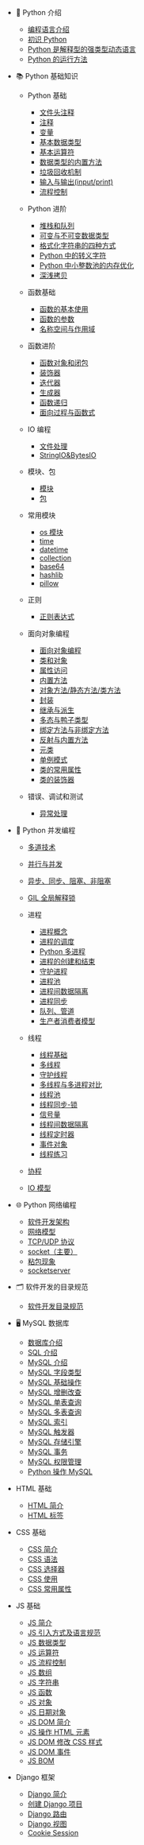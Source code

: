 - 🥇 Python 介绍

  - [编程语言介绍](/Python基础知识/Python介绍/1.编程语言介绍.md)
  - [初识 Python](/Python基础知识/Python介绍/2.初识Python.md)
  - [Python 是解释型的强类型动态语言](/Python基础知识/Python介绍/3.Python是解释型的强类型动态语言.md)
  - [Python 的运行方法](/Python基础知识/Python介绍/4.Python的运行方法.md)

- 📚 Python 基础知识

  - Python 基础

    - [文件头注释](/Python基础知识/Python基础/01.python文件头部.md)
    - [注释](/Python基础知识/Python基础/02.注释.md)
    - [变量](/Python基础知识/Python基础/03.变量.md)
    - [基本数据类型](/Python基础知识/Python基础/04.基本数据类型.md)
    - [基本运算符](/Python基础知识/Python基础/05.基本运算符.md)
    - [数据类型的内置方法](/Python基础知识/Python基础/06.基本数据类型的内置方法.md)
    - [垃圾回收机制](/Python基础知识/Python基础/07.垃圾回收机制.md)
    - [输入与输出(input/print)](/Python基础知识/Python基础/08.输入与输出.md)
    - [流程控制](/Python基础知识/Python基础/09.流程控制.md)

  - Python 进阶

    - [堆栈和队列](/Python基础知识/Python进阶/堆栈和队列.md)
    - [可变与不可变数据类型](/Python基础知识/Python进阶/可变与不可变数据类型.md)
    - [格式化字符串的四种方式](/Python基础知识/Python进阶/格式化字符串的四种方式.md)
    - [Python 中的转义字符](/Python基础知识/Python进阶/Python中的转义字符.md)
    - [Python 中小整数池的内存优化](/Python基础知识/Python进阶/Python中小整数池的内存优化.md)
    - [深浅拷贝](/Python基础知识/Python进阶/深浅拷贝.md)

  - 函数基础

    - [函数的基本使用](/Python基础知识/函数基础/11.函数的基本使用.md)
    - [函数的参数](/Python基础知识/函数基础/12.函数的参数.md)
    - [名称空间与作用域](/Python基础知识/函数基础/13.名称空间与作用域.md)

  - 函数进阶

    - [函数对象和闭包](/Python基础知识/函数进阶/14.函数对象和闭包.md)
    - [装饰器](/Python基础知识/函数进阶/15.装饰器.md)
    - [迭代器](/Python基础知识/函数进阶/16.迭代器.md)
    - [生成器](/Python基础知识/函数进阶/17.生成器.md)
    - [函数递归](/Python基础知识/函数进阶/18.函数递归.md)
    - [面向过程与函数式](/Python基础知识/函数进阶/19.面向过程与函数式.md)

  - IO 编程

    - [文件处理](/Python基础知识/文件处理/10.文件处理.md)
    - [StringIO&BytesIO](/Python基础知识/文件处理/StringIO_and_BytesIO.md)

  - 模块、包

    - [模块](/Python基础知识/模块-包/20.模块.md)
    - [包](/Python基础知识/模块-包/21.包.md)

  - 常用模块

    - [os 模块](/Python基础知识/Python常用模块/OS模块.md)
    - [time](/Python基础知识/Python常用模块/time模块.md)
    - [datetime](/Python基础知识/Python常用模块/datetime模块.md)
    - [collection](/Python基础知识/Python常用模块/collection模块.md)
    - [base64](/Python基础知识/Python常用模块/base64模块.md)
    - [hashlib](/Python基础知识/Python常用模块/hashlib模块.md)
    - [pillow](/Python基础知识/Python常用模块/pillow模块.md)

  - 正则

    - [正则表达式](/Python基础知识/正则/正则表达式.md)

  - 面向对象编程

    - [面向对象编程](/Python基础知识/面向对象/面向对象编程.md)
    - [类和对象](/Python基础知识/面向对象/类和对象.md)
    - [属性访问](/Python基础知识/面向对象/属性访问.md)
    - [内置方法](/Python基础知识/面向对象/内置方法.md)
    - [对象方法/静态方法/类方法](/Python基础知识/面向对象/对象方法-静态方法-类方法.md)
    - [封装](/Python基础知识/面向对象/封装.md)
    - [继承与派生](/Python基础知识/面向对象/25.继承与派生.md)
    - [多态与鸭子类型](/Python基础知识/面向对象/26.多态与鸭子类型.md)
    - [绑定方法与非绑定方法](/Python基础知识/面向对象/27.绑定方法与非绑定方法.md)
    - [反射与内置方法](/Python基础知识/面向对象/28.反射与内置方法.md)
    - [元类](/Python基础知识/面向对象/29.元类.md)
    - [单例模式](/Python基础知识/面向对象/单例模式.md)
    - [类的常用属性](/Python基础知识/面向对象/类的常用属性.md)
    - [类的装饰器](/Python基础知识/面向对象/类的装饰器.md)

  - 错误、调试和测试

    - [异常处理](/Python基础知识/错误处理-调试-测试/30.异常处理.md)

- 🔮 Python 并发编程

  - [多道技术](/Python并发编程/0多道技术.md)
  - [并行与并发](/Python并发编程/1并行与并发.md)
  - [异步、同步、阻塞、非阻塞](/Python并发编程/2异步-同步-阻塞-非阻塞.md)
  - [GIL 全局解释锁](/Python并发编程/3GIL全局解释锁.md)

  - 进程

    - [进程概念](/Python并发编程/进程/1进程概念.md)
    - [进程的调度](/Python并发编程/进程/2进程的调度.md)
    - [Python 多进程](/Python并发编程/进程/4python多进程.md)
    - [进程的创建和结束](/Python并发编程/进程/5进程的创建和结束.md)
    - [守护进程](/Python并发编程/进程/6守护进程.md)
    - [进程池](/Python并发编程/进程/7进程池.md)
    - [进程间数据隔离](/Python并发编程/进程/8进程数据隔离.md)
    - [进程同步](/Python并发编程/进程/9进程同步-互斥锁.md)
    - [队列、管道](/Python并发编程/进程/10队列-管道.md)
    - [生产者消费者模型](/Python并发编程/进程/11生产者消费者模型.md)

  - 线程

    - [线程基础](/Python并发编程/线程/0线程基础.md)
    - [多线程](/Python并发编程/线程/1开启多线程.md)
    - [守护线程](/Python并发编程/线程/2守护线程.md)
    - [多线程与多进程对比](/Python并发编程/线程/3多线程与多进程对比.md)
    - [线程池](/Python并发编程/线程/4线程池.md)
    - [线程同步-锁](</Python并发编程/线程/5线程同步(锁).md>)
    - [信号量](/Python并发编程/线程/6信号量.md)
    - [线程间数据隔离](/Python并发编程/线程/7线程间数据隔离.md)
    - [线程定时器](/Python并发编程/线程/8线程定时器.md)
    - [事件对象](/Python并发编程/线程/9事件对象.md)
    - [线程练习](/Python并发编程/线程/线程练习.md)

  - [协程](/Python并发编程/4协程.md)

  - [IO 模型](/Python并发编程/5IO模型.md)

- 🌐 Python 网络编程

  - [软件开发架构](/Python网络编程/1软件开发架构.md)
  - [网络模型](/Python网络编程/2网络模型.md)
  - [TCP/UDP 协议](/Python网络编程/3TCP-UDP协议.md)
  - [socket（主要）](/Python网络编程/4socket.md)
  - [粘包现象](/Python网络编程/5粘包.md)
  - [socketserver](/Python网络编程/6socketserver.md)

- 🗂 软件开发的目录规范

  - [软件开发目录规范](/软件开发的目录规范/软件开发的目录规范.md)

- 🖥 MySQL 数据库

  - [数据库介绍](/Mysql基础/0数据库介绍.md)
  - [SQL 介绍](/Mysql基础/1sql介绍.md)
  - [MySQL 介绍](/Mysql基础/2mysql介绍.md)
  - [MySQL 字段类型](/Mysql基础/3mysql字段类型.md)
  - [MySQL 基础操作](/Mysql基础/4mysql基础操作.md)
  - [MySQL 增删改查](/Mysql基础/5mysql增删改查.md)
  - [MySQL 单表查询](/Mysql基础/6mysql单表查询.md)
  - [MySQL 多表查询](/Mysql基础/7mysql多表查询.md)
  - [MySQL 索引](/Mysql基础/8mysql索引.md)
  - [MySQL 触发器](/Mysql基础/9mysql触发器.md)
  - [MySQL 存储引擎](/Mysql基础/10mysql存储引擎.md)
  - [MySQL 事务](/Mysql基础/11mysql事务.md)
  - [MySQL 权限管理](/Mysql基础/12mysql权限管理.md)
  - [Python 操作 MySQL](/Mysql基础/13python操作mysql.md)

- HTML 基础

  - [HTML 简介](/HTML基础/HTML简介.md)
  - [HTML 标签](/HTML基础/HTML标签.md)

- CSS 基础

  - [CSS 简介](/CSS基础/0CSS简介.md)
  - [CSS 语法](/CSS基础/1CSS语法.md)
  - [CSS 选择器](/CSS基础/2CSS选择器.md)
  - [CSS 使用](/CSS基础/3CSS使用.md)
  - [CSS 常用属性](/CSS基础/4CSS常用属性.md)

- JS 基础

  - [JS 简介](/JS基础/0%20JS简介.md)
  - [JS 引入方式及语言规范](/JS基础/1%20JS引入方式及语言规范.md)
  - [JS 数据类型](/JS基础/2%20JS数据类型.md)
  - [JS 运算符](/JS基础/3%20JS运算符.md)
  - [JS 流程控制](/JS基础/4%20JS流程控制.md)
  - [JS 数组](/JS基础/5%20JS数组.md)
  - [JS 字符串](/JS基础/6%20JS字符串.md)
  - [JS 函数](/JS基础/7%20JS函数.md)
  - [JS 对象](/JS基础/8%20JS对象.md)
  - [JS 日期对象](/JS基础/9%20JS日期对象.md)
  - [JS DOM 简介](/JS基础/10%20JS%20DOM%20简介.md)
  - [JS 操作 HTML 元素](/JS基础/11%20JS操作HTML元素.md)
  - [JS DOM 修改 CSS 样式](/JS基础/12%20JS%20DOM%20修改CSS样式.md)
  - [JS DOM 事件](/JS基础/13%20JS%20DOM%20事件.md)
  - [JS BOM](/JS基础/14%20JS%20BOM.md)

- Django 框架

  - [Django 简介](/Django/0Django简介.md)
  - [创建 Django 项目](/Django/1创建Django项目.md)
  - [Django 路由](/Django/2url路由层.md)
  - [Django 视图](/Django/3View视图层.md)
  - [Cookie Session](./Django/cooke%20session.md)
